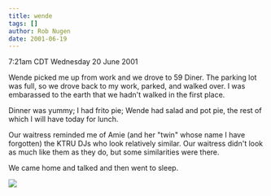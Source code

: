 ```yaml
---
title: wende
tags: []
author: Rob Nugen
date: 2001-06-19
---
```


<title>Wende</title>
<p class=date>7:21am CDT Wednesday 20 June 2001</p>

<p>Wende picked me up from work and we drove to 59 Diner.  The parking
lot was full, so we drove back to my work, parked, and walked over.  I
was embarassed to the earth that we hadn't walked in the first
place.</p>

<p>Dinner was yummy; I had frito pie; Wende had salad and pot pie, the
rest of which I will have today for lunch.</p>

<p>Our waitress reminded me of Amie (and her "twin" whose name I have
forgotten) the KTRU DJs who look relatively similar.  Our waitress
didn't look as much like them as they do, but some similarities were
there.</p>

<p>We came home and talked and then went to sleep.</p>

<p><img src='/images/rob/wL-ROB.gif'/></p>

